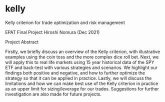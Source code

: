 # kelly

Kelly criterion for trade optimization and risk management

EPAT Final Project Hiroshi Nomura (Dec 2021)

Project Abstract

Firstly, we briefly discuss an overview of the Kelly criterion, with illustrative examples using the coin toss and the more complex dice roll bet. Next, we will apply this to real life markets using 15 year historical data of the SPY ETF and back-test with various strategies and scenarios. We highlight our findings both positive and negative, and how to further optimize the strategy so that it can be applied in practice. Lastly, we will discuss the limitations and how we can make best use of the Kelly criterion in practice as an upper limit for sizing/leverage for our trades. Suggestions for further investigation are also made for future projects.
